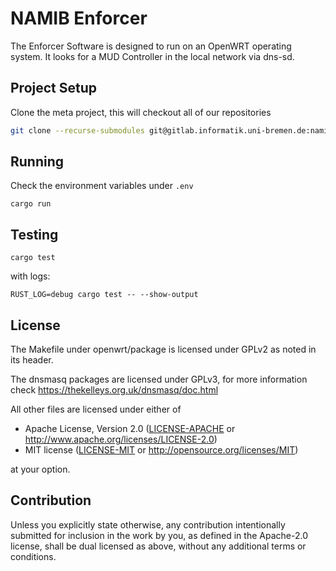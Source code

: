 # NAMIB Enforcer

The Enforcer Software is designed to run on an OpenWRT operating system.
It looks for a MUD Controller in the local network via dns-sd. 

## Project Setup

Clone the meta project, this will checkout all of our repositories
```sh
git clone --recurse-submodules git@gitlab.informatik.uni-bremen.de:namib/mud-controller-enforcer/controller-enforcer-metaproject.git namib
```

## Running

Check the environment variables under `.env`

`cargo run`

## Testing

`cargo test`

with logs:

`RUST_LOG=debug cargo test -- --show-output`

## License

The Makefile under openwrt/package is licensed under GPLv2 as noted in its header.

The dnsmasq packages are licensed under GPLv3, for more information check https://thekelleys.org.uk/dnsmasq/doc.html

All other files are licensed under either of

* Apache License, Version 2.0
  ([LICENSE-APACHE](LICENSE-APACHE) or http://www.apache.org/licenses/LICENSE-2.0)
* MIT license
  ([LICENSE-MIT](LICENSE-MIT) or http://opensource.org/licenses/MIT)

at your option.

## Contribution

Unless you explicitly state otherwise, any contribution intentionally submitted
for inclusion in the work by you, as defined in the Apache-2.0 license, shall be
dual licensed as above, without any additional terms or conditions.
